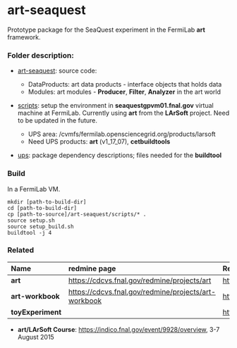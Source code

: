 # art-seaquest

Prototype package for the SeaQuest experiment in the FermiLab **art** framework.

### Folder description:

- [art-seaquest](art-seaquest): source code:
  - DataProducts: art data products - interface objects that holds data 
  - Modules: art modules - **Producer**, **Filter**, **Analyzer** in the art world

- [scripts](scripts): setup the environment in **seaquestgpvm01.fnal.gov** virtual machine at FermiLab. Currently using **art** from the **LArSoft** project. Need to be updated in the future.
  - UPS area: /cvmfs/fermilab.opensciencegrid.org/products/larsoft
  - Need UPS products: **art** (v1_17_07), **cetbuildtools**

- [ups](ups): package dependency descriptions; files needed for the **buildtool**

### Build
In a FermiLab VM. 
```
mkdir [path-to-build-dir]
cd [path-to-build-dir]
cp [path-to-source]/art-seaquest/scripts/* .
source setup.sh
source setup_build.sh
buildtool -j 4
```

### Related

| Name | redmine page | Repository (read-only) |
|:---|:---|:---|
| **art** | https://cdcvs.fnal.gov/redmine/projects/art | http://cdcvs.fnal.gov/projects/art |
| **art-workbook** | https://cdcvs.fnal.gov/redmine/projects/art-workbook | http://cdcvs.fnal.gov/projects/art-workbook |
| **toyExperiment** | | http://cdcvs.fnal.gov/projects/toyExperiment |

- **art/LArSoft Course**: https://indico.fnal.gov/event/9928/overview, 3-7 August 2015
